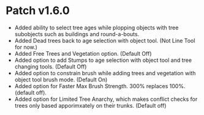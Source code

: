 ﻿# Patch v1.6.0
* Added ability to select tree ages while plopping objects with tree subobjects such as buildings and round-a-bouts.
* Added Dead trees back to age selection with object tool. (Not Line Tool for now.)
* Added Free Trees and Vegetation option. (Default Off)
* Added option to add Stumps to age selection with object tool and tree changing tools. (Default Off)
* Added option to constrain brush while adding trees and vegetation with object tool brush mode. (Default On)
* Added option for Faster Max Brush Strength. 300% replaces 100%. (default off).
* Added option for Limited Tree Anarchy, which makes conflict checks for trees only based apporimxately on their trunks. (Default off)